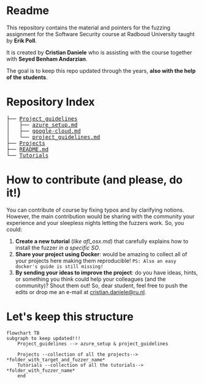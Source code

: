 # Readme

This repository contains the material and pointers for the fuzzing assignment for the Software Security course at Radboud University taught by **Erik Poll**.

It is created by **Cristian Daniele** who is assisting with the course together with **Seyed Benham Andarzian**.

The goal is to keep this repo updated through the years, **also with the help of the students**.

# Repository Index

<pre>
├── <a href="./Software-security-course/Project_guidelines">Project_guidelines</a>
│   ├── <a href="./Software-security-course/Project_guidelines/azure_setup.md">azure_setup.md</a>
│   ├── <a href="./Software-security-course/Project_guidelines/google-cloud.md">google-cloud.md</a>
│   └── <a href="./Software-security-course/Project_guidelines/project_guidelines.md">project_guidelines.md</a>
├── <a href="./Software-security-course/Projects">Projects</a>
├── <a href="./Software-security-course/README.md">README.md</a>
└── <a href="./Software-security-course/Tutorials">Tutorials</a>
</pre>

# How to contribute (and please, do it!)

You can contribute of course by fixing typos and by clarifying notions. 
However, the main contribution would be sharing with the community your experience and your sleepless nights letting the fuzzers work. 
So, you could:
1) **Create a new tutorial** (*like afl_osx.md*) that carefully explains how to install the fuzzer *in a specific SO*.
2) **Share your project using Docker**: would be amazing to collect all of your projects here making them reproducible!
   ```PS: Also an easy docker's guide is still missing!```
3) **By sending your ideas to improve the project**: do you have ideas, hints, or something you think could help your colleagues (and the community)? Shout them out!
So, dear student, feel free to push the edits or drop me an e-mail at cristian.daniele@ru.nl.


# Let's keep this structure
```mermaid
flowchart TB
subgraph to keep updated!!!
    Project_guidelines --> azure_setup & project_guidelines

    Projects --collection of all the projects--> *folder_with_target_and_fuzzer_name*
    Tutorials --collection of all the tutorials--> *folder_with_fuzzer_name*
    end
```


    
